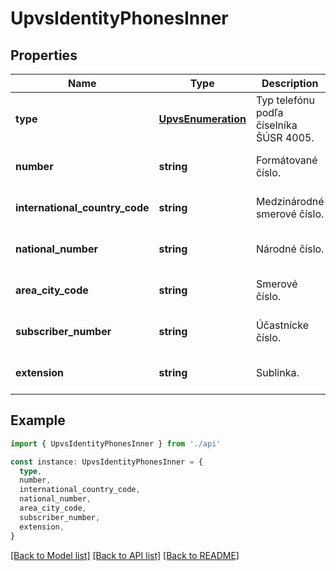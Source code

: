 # UpvsIdentityPhonesInner

## Properties

| Name                           | Type                                      | Description                             | Notes                             |
| ------------------------------ | ----------------------------------------- | --------------------------------------- | --------------------------------- |
| **type**                       | [**UpvsEnumeration**](UpvsEnumeration.md) | Typ telefónu podľa číselníka ŠÚSR 4005. | [optional] [default to undefined] |
| **number**                     | **string**                                | Formátované číslo.                      | [optional] [default to undefined] |
| **international_country_code** | **string**                                | Medzinárodné smerové číslo.             | [optional] [default to undefined] |
| **national_number**            | **string**                                | Národné číslo.                          | [optional] [default to undefined] |
| **area_city_code**             | **string**                                | Smerové číslo.                          | [optional] [default to undefined] |
| **subscriber_number**          | **string**                                | Účastnícke číslo.                       | [optional] [default to undefined] |
| **extension**                  | **string**                                | Sublinka.                               | [optional] [default to undefined] |

## Example

```typescript
import { UpvsIdentityPhonesInner } from './api'

const instance: UpvsIdentityPhonesInner = {
  type,
  number,
  international_country_code,
  national_number,
  area_city_code,
  subscriber_number,
  extension,
}
```

[[Back to Model list]](../README.md#documentation-for-models) [[Back to API list]](../README.md#documentation-for-api-endpoints) [[Back to README]](../README.md)
